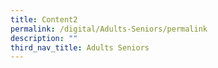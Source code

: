 ```yaml
---
title: Content2
permalink: /digital/Adults-Seniors/permalink
description: ""
third_nav_title: Adults Seniors
---
```


